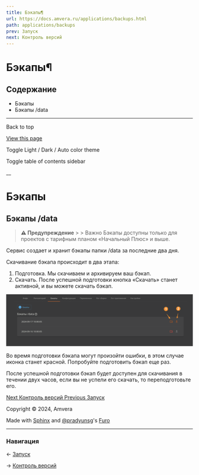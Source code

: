 ```yaml
---
title: Бэкапы¶
url: https://docs.amvera.ru/applications/backups.html
path: applications/backups
prev: Запуск
next: Контроль версий
---
```


# Бэкапы¶

## Содержание

- Бэкапы
- Бэкапы /data

---

Back to top

[ View this page ](<../_sources/applications/backups.md.txt> "View this page")

Toggle Light / Dark / Auto color theme

Toggle table of contents sidebar

__

# Бэкапы

## Бэкапы /data

> **⚠️ Предупреждение** > > Важно Бэкапы доступны только для проектов с тарифным планом «Начальный Плюс» и выше. 

Сервис создает и хранит бэкапы папки /data за последние два дня.

Скачивание бэкапа происходит в два этапа:
1. Подготовка. Мы скачиваем и архивируем ваш бэкап.
2. Скачать. После успешной подготовки кнопка «Скачать» станет активной, и вы можете скачать бэкап.

![data_backups](images/data_backups.png)

Во время подготовки бэкапа могут произойти ошибки, в этом случае иконка станет красной. Попробуйте подготовить бэкап еще раз.

После успешной подготовки бэкап будет доступен для скачивания в течении двух часов, если вы не успели его скачать, то переподготовьте его.

[ Next Контроль версий ](<version-control.html>) [ Previous Запуск ](<run.html>)

Copyright © 2024, Amvera 

Made with [Sphinx](<https://www.sphinx-doc.org/>) and [@pradyunsg](<https://pradyunsg.me>)'s [Furo](<https://github.com/pradyunsg/furo>)


---

### Навигация

← [Запуск](run.md)

→ [Контроль версий](version-control.md)
